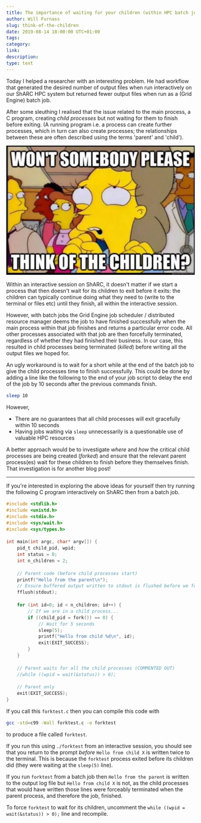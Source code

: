 ```yaml
--- 
title: The importance of waiting for your children (within HPC batch jobs)
author: Will Furnass
slug: think-of-the-children
date: 2019-08-14 18:00:00 UTC+01:00
tags: 
category: 
link: 
description: 
type: text
---
```


Today I helped a researcher with an interesting problem. 
He had workflow that generated the desired number of output files when run interactively on our ShARC HPC system
but returned fewer output files when run as a (Grid Engine) batch job. 

After some sleuthing I realised that the issue related to the main process, a C program, creating *child processes* 
but not waiting for them to finish before exiting. 
(A running program i.e. a process can create further processes, which in turn can also create processes;
the relationships between these are often described using the terms 'parent' and 'child'). 

<img src="/assets/images/think-of-the-children.jpg" />

Within an interactive session on ShARC, it doesn't matter if we start a process that then doesn't wait for its children to exit before it exits:
the children can typically continue doing what they need to (write to the terminal or files etc) until they finish, all within the interactive session.

However, with batch jobs the Grid Engine job scheduler / distributed resource manager deems the job to have finished successfully 
when the main process within that job finishes and returns a particular error code. 
All other processes associated with that job are then forcefully terminated, regardless of whether they had finished their business.
In our case, this resulted in child processes being terminated (*killed*) before writing all the output files we hoped for.

An ugly workaround is to wait for a short while at the end of the batch job to give the child processes time to finish successfully.
This could be done by adding a line like the following to the end of your job script to 
delay the end of the job by 10 seconds after the previous commands finish.

```sh
sleep 10
```

However,
 * There are no guarantees that all child processes will exit gracefully within 10 seconds
 * Having jobs waiting via `sleep` unnecessarily is a questionable use of valuable HPC resources

A better approach would be to investigate *where* and *how* the critical child processes are being created (*forked*) and 
ensure that the relevant parent process(es) wait for these children to finish before they themselves finish.
That investigation is for another blog post!

---

If you're interested in exploring the above ideas for yourself then 
try running the following C program interactively on ShARC then from a batch job.


```c
#include <stdlib.h>
#include <unistd.h>
#include <stdio.h>
#include <sys/wait.h> 
#include <sys/types.h>

int main(int argc, char* argv[]) {
    pid_t child_pid, wpid;
    int status = 0;
    int n_children = 2;

    // Parent code (before child processes start)
    printf("Hello from the parent\n");
    // Ensure buffered output written to stdout is flushed before we fork
    fflush(stdout);

    for (int id=0; id < n_children; id++) {
        // If we are in a child process...
        if ((child_pid = fork()) == 0) {
            // Wait for 5 seconds
            sleep(5);
            printf("Hello from child %d\n", id);
            exit(EXIT_SUCCESS);
        }
    }

    // Parent waits for all the child processes (COMMENTED OUT)
    //while ((wpid = wait(&status)) > 0);

    // Parent only
    exit(EXIT_SUCCESS);
}
```

If you call this `forktest.c` then you can compile this code with  

```sh
gcc -std=c99 -Wall forktest.c -o forktest
```

to produce a file called `forktest`.

If you run this using `./forktest` from an interactive session,
you should see that you return to the prompt *before*  `Hello from child X` is written twice to the terminal.
This is because the `forktest` process exited before its children did (they were waiting at the `sleep(5)` line).

If you run `forktest` from a batch job then `Hello from the parent` is written to the output log file but `Hello from child X` is not,
as the child processes that would have written those lines were forceably terminated when the parent process, and therefore the job, finished.

To force `forktest` to wait for its children, uncomment the `while ((wpid = wait(&status)) > 0);` line and recompile.
